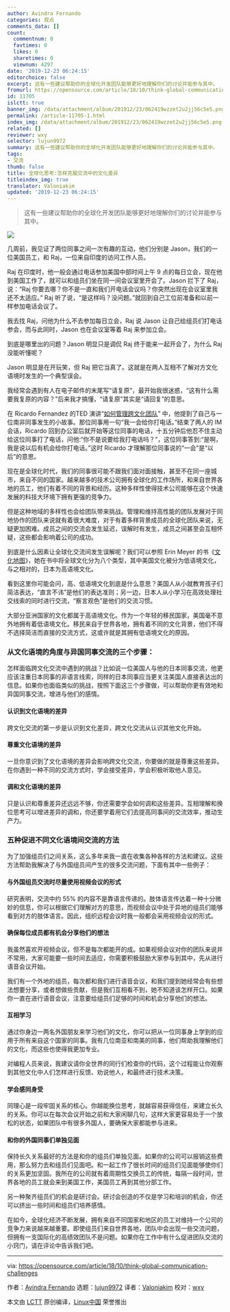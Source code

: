 ```yaml
---
author: Avindra Fernando
categories: 观点
comments_data: []
count:
  commentnum: 0
  favtimes: 0
  likes: 0
  sharetimes: 0
  viewnum: 4297
date: '2019-12-23 06:24:15'
editorchoice: false
excerpt: 这有一些建议帮助你的全球化开发团队能够更好地理解你们的讨论并能参与其中。
fromurl: https://opensource.com/article/18/10/think-global-communication-challenges
id: 11705
islctt: true
banner_img: /data/attachment/album/201912/23/062419wzzet2u2jj56c5e5.png
permalink: /article-11705-1.html
index_img: /data/attachment/album/201912/23/062419wzzet2u2jj56c5e5.png.thumb.jpg
related: []
reviewer: wxy
selector: lujun9972
summary: 这有一些建议帮助你的全球化开发团队能够更好地理解你们的讨论并能参与其中。
tags:
- 交流
thumb: false
title: 全球化思考:怎样克服交流中的文化差异
titleindex_img: true
translator: Valoniakim
updated: '2019-12-23 06:24:15'
---
```



> 
> 这有一些建议帮助你的全球化开发团队能够更好地理解你们的讨论并能参与其中。
> 
> 
> 


![](/data/attachment/album/201912/23/062419wzzet2u2jj56c5e5.png)


几周前，我见证了两位同事之间一次有趣的互动，他们分别是 Jason，我们的一位美国员工，和 Raj，一位来自印度的访问工作人员。


Raj 在印度时，他一般会通过电话参加美国中部时间上午 9 点的每日立会，现在他到美国工作了，就可以和组员们坐在同一间会议室里开会了。Jason 拦下了 Raj，说：“Raj 你要去哪？你不是一直和我们开电话会议吗？你突然出现在会议室里我还不太适应。” Raj 听了说，“是这样吗？没问题。”就回到自己工位前准备和以前一样参加电话会议了。


我去找 Raj，问他为什么不去参加每日立会，Raj 说 Jason 让自己给组员们打电话参会，而与此同时，Jason 也在会议室等着 Raj 来参加立会。


到底是哪里出的问题？Jason 明显只是调侃 Raj 终于能来一起开会了，为什么 Raj 没能听懂呢？


Jason 明显是在开玩笑，但 Raj 把它当真了。这就是在两人互相不了解对方文化语境时发生的一个典型误会。


我经常会遇到有人在电子邮件的末尾写“请复原”，最开始我很迷惑，“这有什么需要我复原的内容？”后来我才搞懂，“请复原”其实是“请回复”的意思。


在 Ricardo Fernandez 的TED 演讲“[如何管理跨文化团队](https://www.youtube.com/watch?v=QIoAkFpN8wQ)” 中，他提到了自己与一位南非同事发生的小故事。那位同事用一句“我一会给你打电话。”结束了两人的 IM 会话，Ricardo 回到办公室后就开始等这位同事的电话，十五分钟后他忍不住主动给这位同事打了电话，问他:“你不是说要给我打电话吗？”，这位同事答到:“是啊，我是说以后有机会给你打电话。”这时 Ricardo 才理解那位同事说的“一会”是“以后”的意思。


现在是全球化时代，我们的同事很可能不跟我们面对面接触，甚至不在同一座城市，来自不同的国家。越来越多的技术公司拥有全球化的工作场所，和来自世界各地的员工，他们有着不同的背景和经历。这种多样性使得技术公司能够在这个快速发展的科技大环境下拥有更强的竞争力。


但是这种地域的多样性也会给团队带来挑战。管理和维持高性能的团队发展对于同地协作的团队来说就有着很大难度，对于有着多样背景成员的全球化团队来说，无疑更加困难。成员之间的交流会发生延迟，误解时有发生，成员之间甚至会互相怀疑，这些都会影响着公司的成功。


到底是什么因素让全球化交流间发生误解呢？我们可以参照 Erin Meyer 的书《[文化地图](https://www.amazon.com/The-Culture-Map-Invisible-Boundaries/dp/1610392507)》，她在书中将全球文化分为八个类型，其中美国文化被分为低语境文化，与之相对的，日本为高语境文化。


看到这里你可能会问，高、低语境文化到底是什么意思？美国人从小就教育孩子们简洁表达，“直言不讳”是他们的表达准则；另一边，日本人从小学习在高效处理社交线索的同时进行交流，“察言观色”是他们的交流习惯。


大部分亚洲国家的文化都属于高语境文化。作为一个年轻的移民国家，美国毫不意外地拥有着低语境文化。移民来自于世界各地，拥有着不同的文化背景，他们不得不选择简洁而直接的交流方式，这或许就是其拥有低语境文化的原因。


### 从文化语境的角度与异国同事交流的三个步骤：


怎样面临跨文化交流中遇到的挑战？比如说一位美国人与他的日本同事交流，他更应该注重日本同事的非语言线索，同样的日本同事应当更关注美国人直接表达出的信息。如果你也面临类似的挑战，按照下面这三个步骤做，可以帮助你更有效地和异国同事交流，增进与他们的感情。


#### 认识到文化语境的差异


跨文化交流的第一步是认识到文化差异，跨文化交流从认识其他文化开始。


#### 尊重文化语境的差异


一旦你意识到了文化语境的差异会影响跨文化交流，你要做的就是尊重这些差异。在你遇到一种不同的交流方式时，学会接受差异，学会积极听取他人意见。


#### 调和文化语境的差异


只是认识和尊重差异还远远不够，你还需要学会如何调和这些差异。互相理解和换位思考可以增进差异的调和，你还要学着用它们去提高同事间的交流效率，推动生产力。


### 五种促进不同文化语境间交流的方法


为了加强组员们之间关系，这么多年来我一直在收集各种各样的方法和建议。这些方法帮助我解决了与外国组员间产生的很多交流问题，下面有其中一些例子：


#### 与外国组员交流时尽量使用视频会议的形式


研究表明，交流中约 55% 的内容不是靠语言传递的。肢体语言传达着一种十分微妙的信息，你可以根据它们理解对方的意思，而视频会议中处于异地的组员们能够看到对方的肢体语言。因此，组织远程会议时我一般都会采用视频会议的形式。


#### 确保每位成员都有机会分享他们的想法


我虽然喜欢开视频会议，但不是每次都能开的成。如果视频会议对你的团队来说并不常用，大家可能要一些时间去适应，你需要积极鼓励大家参与到其中，先从进行语音会议开始。


我们有一个外地的组员，每次都和我们进行语音会议，和我们提到她经常会有些想法想要分享，或者想做些贡献，但是我们互相看不到，她不知道该怎样开口。如果你一直在进行语音会议，注意要给组员们足够的时间和机会分享他们的想法。


#### 互相学习


通过你身边一两名外国朋友来学习他们的文化，你可以把从一位同事身上学到的应用于所有来自这个国家的同事。我有几位南亚和南美的同事，他们帮助我理解他们的文化，而这些也使得我更加专业。


对编程人员来说，我建议请你全世界的同行们检查你的代码，这个过程能让你观察到其他文化中人们怎样进行反馈、劝说他人，和最终进行技术决策。


#### 学会感同身受


同理心是一段牢固关系的核心。你越能换位思考，就越容易获得信任，来建立长久的关系。你可以在每次会议开始之前和大家闲聊几句，这样大家更容易处于一个放松的状态，如果团队中有很多外国人，要确保大家都能参与进来。


#### 和你的外国同事们单独见面


保持长久关系最好的方法是和你的组员们单独见面。如果你的公司可以报销这些费用，那么努力去和组员们见面吧。和一起工作了很长时间的组员们见面能够使你们的关系更加坚固。我所在的公司就有着周期性交换员工的传统，每隔一段时间，世界各地的员工就会来到美国工作，美国员工再到其他分部工作。


另一种聚齐组员们的机会是研讨会。研讨会创造的不仅是学习和培训的机会，你还可以挤出一些时间和组员们培养感情。


在如今，全球化经济不断发展，拥有来自不同国家和地区的员工对维持一个公司的竞争力来说越来越重要。即使组员们来自世界各地，团队中会出现一些交流问题，但拥有一支国际化的高绩效团队不是问题。如果你在工作中有什么促进团队交流的小窍门，请在评论中告诉我们吧。




---


via: <https://opensource.com/article/18/10/think-global-communication-challenges>


作者：[Avindra Fernando](https://opensource.com/users/avindrafernando) 选题：[lujun9972](https://github.com/lujun9972) 译者：[Valoniakim](https://github.com/Valoniakim) 校对：[wxy](https://github.com/wxy)


本文由 [LCTT](https://github.com/LCTT/TranslateProject) 原创编译，[Linux中国](https://linux.cn/) 荣誉推出